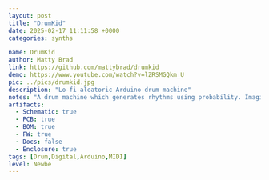 ```yaml
---
layout: post
title: "DrumKid"
date: 2025-02-17 11:11:58 +0000
categories: synths

name: DrumKid
author: Matty Brad
link: https://github.com/mattybrad/drumkid
demo: https://www.youtube.com/watch?v=lZRSMGQkm_U
pic: ../pics/drumkid.jpg
description: "Lo-fi aleatoric Arduino drum machine"
notes: "A drum machine which generates rhythms using probability. Imagine a traditional step-based drum machine, but where various dice are rolled for each step, with the resulting numbers used to determine the behaviour of the beat."
artifacts:
  - Schematic: true
  - PCB: true
  - BOM: true
  - FW: true
  - Docs: false
  - Enclosure: true
tags: [Drum,Digital,Arduino,MIDI]
level: Newbe
---
```


